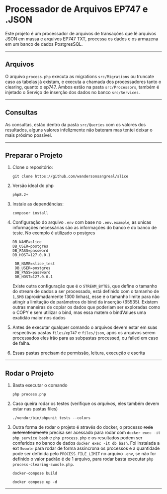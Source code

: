 # Processador de Arquivos EP747 e .JSON

Este projeto é um processador de arquivos de transações que lê arquivos JSON em massa e arquivos EP747 TXT, processa os
dados e os armazena em um banco de dados PostgresSQL.

---

## Arquivos

O arquivo `process.php` executa as migrations `src/Migrations` ou truncate caso as tabelas já existam, e executa a
chamada dos processadores tanto o clearing, quanto o ep747. Ambos estão na pasta `src/Processors`, também é injetado o
Serviço de inserção dos dados no banco `src/Services`.

---

## Consultas

As consultas, estão dentro da pasta `src/Queries` com os valores dos resultados, alguns valores infelizmente não bateram
mas tentei deixar o mais próximo possível.

---

## Preparar o Projeto

1. Clone o repositório:
   ```
   git clone https://github.com/wandersonsangreal/slice
   ```
2. Versão ideal do php
    ```
    php8.2+
    ```

2. Instale as dependências:
    ```
    composer install
    ```

3. Configuração do arquivo `.env` com base no `.env.example`, as unicas informações necessárias são as informações do
   banco e do banco de teste. No exemplo é utilizado o postgres

    ```
    DB_NAME=slice
    DB_USER=postgres
    DB_PASS=password
    DB_HOST=127.0.0.1
    ```

   ```
    DB_NAME=slice_test
    DB_USER=postgres
    DB_PASS=password
    DB_HOST=127.0.0.1
    ```
   Existe outra configuração que é o `STREAM_BYTES`, que define o tamanho do stream de dados a ser processado, está
   definido com o tamanho de `1,5MB` (aproximadamente 1300 linhas), esse é o tamanho limite para não atingir a limitação
   de parâmetros do bind da inserção (65535). Existem outras maneiras de copiar os dados que poderiam ser exploradas
   como o COPY e sem utilizar o bind, mas essa matem o bindValues uma exatidão maior nos dados


4. Antes de executar qualquer comando o arquivos devem estar em suas respectivas pastas `files/ep747` e `files/json`,
   após os arquivos serem processados eles irão para as subpastas processed, ou failed em caso de falha.


5. Essas pastas precisam de permissão, leitura, execução e escrita

---

## Rodar o Projeto

1. Basta executar o comando
    ```
    php process.php
    ```

2. Caso queira rodar os testes (verifique os *arquivos*, eles também devem estar nas pastas files)
    ```
    ./vendor/bin/phpunit tests --colors
    ```

3. Outra forma de rodar o projeto é através do docker, o processo ~~roda automaticamente~~ precisa ser acessado para
   rodar com `docker exec -it php_service bash` e `php process.php` e os resultados podem ser conferidos no banco de
   dados `docker exec -it db bash`. Foi instalada a ext `Swoole` para rodar de forma assincrona os processos e a
   quantidade pode ser definida pelo `PROCESS_FILE_LIMIT` no arquivo `.env`, se não for definido o valor padrão é de 1
   arquivo, para rodar basta executar `php process-clearing-swoole.php`.
    ```
    docker-compose build
    ```
    ```
    docker compose up -d
    ```

---
